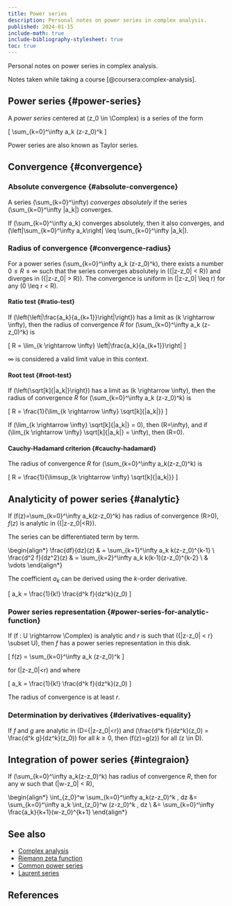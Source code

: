```yaml
---
title: Power series
description: Personal notes on power series in complex analysis.
published: 2024-01-15
include-math: true
include-bibliography-stylesheet: true
toc: true
---
```


Personal notes on power series in complex analysis.

Notes taken while taking a course [@coursera:complex-analysis].

## Power series {#power-series}

A _power series_ centered at \(z_0 \in \Complex\) is a series of the form

\[ \sum_{k=0}^\infty a_k (z-z_0)^k \]

Power series are also known as Taylor series.

## Convergence {#convergence}

### Absolute convergence {#absolute-convergence}

A series \(\sum_{k=0}^\infty\) _converges absolutely_
if the series \(\sum_{k=0}^\infty |a_k|\) converges.

If \(\sum_{k=0}^\infty a_k\) converges absolutely, then it also converges,
and \(\left|\sum_{k=0}^\infty a_k\right| \leq \sum_{k=0}^\infty |a_k|\).

### Radius of convergence {#convergence-radius}

For a power series \(\sum_{k=0}^\infty a_k (z-z_0)^k\),
there exists a number $0 \leq R \leq \infty$ such that
the series converges absolutely in \(\{|z-z_0| < R\}\)
and diverges in \(\{|z-z_0| > R\}\).
The convergence is uniform in \(|z-z_0| \leq r\) for any \(0 \leq r < R\).

#### Ratio test {#ratio-test}

If \(\left\{\left|\frac{a_k}{a_{k+1}}\right|\right\}\) has a limit as \(k \rightarrow \infty\),
then the radius of convergence $R$ for \(\sum_{k=0}^\infty a_k (z-z_0)^k\) is

\[ R = \lim_{k \rightarrow \infty} \left|\frac{a_k}{a_{k+1}}\right| \]

$\infty$ is considered a valid limit value in this context.

#### Root test {#root-test}

If \(\left\{\sqrt[k]{|a_k|}\right\}\) has a limit as \(k \rightarrow \infty\),
then the radius of convergence $R$ for \(\sum_{k=0}^\infty a_k (z-z_0)^k\) is

\[ R = \frac{1}{\lim_{k \rightarrow \infty} \sqrt[k]{|a_k|}} \]

If \(\lim_{k \rightarrow \infty} \sqrt[k]{|a_k|} = 0\), then \(R=\infty\),
and if \(\lim_{k \rightarrow \infty} \sqrt[k]{|a_k|} = \infty\), then \(R=0\).

#### Cauchy-Hadamard criterion {#cauchy-hadamard}

The radius of convergence $R$ for \(\sum_{k=0}^\infty a_k(z-z_0)^k\) is

\[ R = \frac{1}{\limsup_{k \rightarrow \infty} \sqrt[k]{|a_k|}} \]

## Analyticity of power series {#analytic}

If \(f(z)=\sum_{k=0}^\infty a_k(z-z_0)^k\) has radius of convergence \(R>0\),
$f(z)$ is analytic in \(\{|z-z_0|<R\}\).

The series can be differentiated term by term.

\begin{align*}
\frac{df}{dz}(z) & = \sum_{k=1}^\infty a_k k(z-z_0)^{k-1} \\
\frac{d^2 f}{dz^2}(z) & = \sum_{k=2}^\infty a_k k(k-1)(z-z_0)^{k-2} \\
& \vdots
\end{align*}

The coefficient $a_k$ can be derived using the $k$-order derivative.

\[ a_k = \frac{1}{k!} \frac{d^k f}{dz^k}(z_0) \]

### Power series representation {#power-series-for-analytic-function}

If \(f : U \rightarrow \Complex\) is analytic and $r$ is such that \(\{|z-z_0| < r\} \subset U\),
then $f$ has a power series representation in this disk.

\[ f(z) = \sum_{k=0}^\infty a_k (z-z_0)^k \]

for \(|z-z_0|<r\) and where

\[ a_k = \frac{1}{k!} \frac{d^k f}{dz^k}(z_0) \]

The radius of convergence is at least $r$.

### Determination by derivatives {#derivatives-equality}

If $f$ and $g$ are analytic in \(D=\{|z-z_0|<r\}\)
and \(\frac{d^k f}{dz^k}(z_0) = \frac{d^k g}{dz^k}(z_0)\) for all $k \geq 0$,
then \(f(z)=g(z)\) for all \(z \in D\).

## Integration of power series {#integraion}

If \(\sum_{k=0}^\infty a_k(z-z_0)^k\) has radius of convergence $R$,
then for any $w$ such that \(|w-z_0| < R\),

\begin{align*}
\int_{z_0}^w \sum_{k=0}^\infty a_k(z-z_0)^k \, dz
&= \sum_{k=0}^\infty a_k \int_{z_0}^w (z-z_0)^k \, dz \\
&= \sum_{k=0}^\infty \frac{a_k}{k+1}(w-z_0)^{k+1}
\end{align*}

## See also

*   [Complex analysis](../)
*   [Riemann zeta function](zeta)
*   [Common power series](common)
*   [Laurent series](../laurent-series/)

## References
